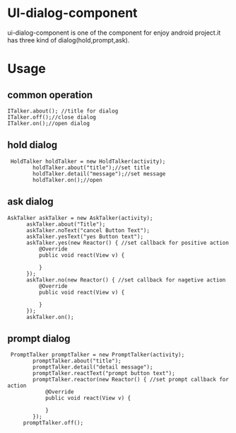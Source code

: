 # UI-dialog-component
ui-dialog-component  is one of the component for enjoy android project.it has three kind of dialog(hold,prompt,ask).


# Usage

## common operation
```
ITalker.about(); //title for dialog
ITalker.off();//close dialog
ITalker.on();//open dialog
```
## hold dialog
```
 HoldTalker holdTalker = new HoldTalker(activity);
        holdTalker.about("title");//set title
        holdTalker.detail("message");//set message
        holdTalker.on();//open 
```        
## ask dialog
  ```
  AskTalker askTalker = new AskTalker(activity);
        askTalker.about("Title");
        askTalker.noText("cancel Button Text");
        askTalker.yesText("yes Button text");
        askTalker.yes(new Reactor() { //set callback for positive action
            @Override
            public void react(View v) {
                
            }
        });
        askTalker.no(new Reactor() { //set callback for nagetive action
            @Override
            public void react(View v) {
                
            }
        });
        askTalker.on();
   ```   
## prompt dialog
```
 PromptTalker promptTalker = new PromptTalker(activity);
        promptTalker.about("title");
        promptTalker.detail("detail message");
        promptTalker.reactText("prompt button text");
        promptTalker.reactor(new Reactor() { //set prompt callback for action
            @Override
            public void react(View v) {

            }
        });     
     promptTalker.off();      

```


        
